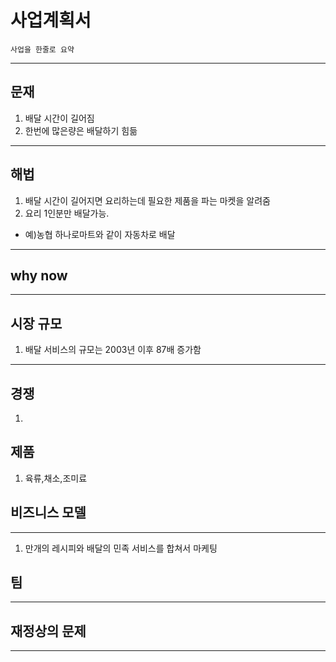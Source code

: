 # 사업계획서

```company purpose
사업을 한줄로 요약
```
---
## 문재
1. 배달 시간이 길어짐
2. 한번에 많은량은 배달하기 힘듦
---
## 해법
1. 배달 시간이 길어지면 요리하는데 필요한 제품을 파는 마켓을 알려줌
2. 요리 1인분만 배달가능.
  - 예)농협 하나로마트와 같이 자동차로 배달  
---
## why now
---
## 시장 규모
1. 배달 서비스의 규모는 2003년 이후 87배 증가함
---
## 경쟁
1. 
## 제품
1. 육류,채소,조미료

## 비즈니스 모델
---
1. 만개의 레시피와 배달의 민족 서비스를 합쳐서 마케팅
## 팀
---
## 재정상의 문제
---
